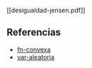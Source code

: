 [[desigualdad-jensen.pdf]]

## Referencias
- [fn-convexa](./fn-convexa.md)
- [var-aleatoria](./var-aleatoria.md)
